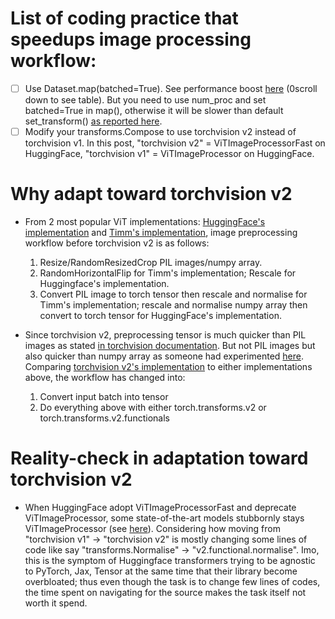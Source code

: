 # List of coding practice that speedups image processing workflow:
- [ ] Use Dataset.map(batched=True). See performance boost [here](https://huggingface.co/learn/nlp-course/en/chapter5/3?fw=pt#the-map-methods-superpowers) (0scroll down to see table). But you need to use num_proc and set batched=True in map(), otherwise it will be slower than default set_transform() [as reported here](https://discuss.huggingface.co/t/using-map-take-7-2x-times-longer-than-set-transform/62285).
- [ ] Modify your transforms.Compose to use torchvision v2 instead of torchvision v1. In this post, "torchvision v2" = ViTImageProcessorFast on HuggingFace, "torchvision v1" = ViTImageProcessor on HuggingFace.
  
# Why adapt toward torchvision v2 
- From 2 most popular ViT implementations: [HuggingFace's implementation](https://github.com/huggingface/transformers/blob/v4.49.0/src/transformers/models/vit/image_processing_vit.py#L152-L283) and [Timm's implementation](https://github.com/huggingface/transformers/blob/main/examples/pytorch/image-classification/run_image_classification.py#L337-L362), image preprocessing workflow before torchvision v2 is as follows:
  1. Resize/RandomResizedCrop PIL images/numpy array.
  2. RandomHorizontalFlip for Timm's implementation; Rescale for Huggingface's implementation.
  3. Convert PIL image to torch tensor then rescale and normalise for Timm's implementation; rescale and normalise numpy array then convert to torch tensor for HuggingFace's implementation.
    
- Since torchvision v2, preprocessing tensor is much quicker than PIL images as stated [in torchvision documentation](https://pytorch.org/vision/main/transforms.html#performance-considerations). But not PIL images but also quicker than numpy array as someone had experimented [here](https://app.semanticdiff.com/gh/huggingface/transformers/pull/28847/overview). Comparing [torchvision v2's implementation](https://github.com/huggingface/transformers/blob/main/src/transformers/image_processing_utils_fast.py#L668-L743) to either implementations above, the workflow has changed into:
  1. Convert input batch into tensor
  2. Do everything above with either torch.transforms.v2 or torch.transforms.v2.functionals

# Reality-check in adaptation toward torchvision v2
- When HuggingFace adopt ViTImageProcessorFast and deprecate ViTImageProcessor, some state-of-the-art models stubbornly stays ViTImageProcessor (see [here](https://github.com/huggingface/transformers/issues/36193)). Considering how moving from "torchvision v1" -> "torchvision v2" is mostly changing some lines of code like say "transforms.Normalise" -> "v2.functional.normalise". Imo, this is the symptom of Huggingface transformers trying to be agnostic to PyTorch, Jax, Tensor at the same time that their library become overbloated; thus even though the task is to change few lines of codes, the time spent on navigating for the source makes the task itself not worth it spend.

